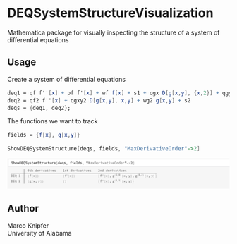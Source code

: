 # DEQSystemStructureVisualization
Mathematica package for visually inspecting the structure of a system of differential equations


Usage
----------------------------------------

Create a system of differential equations
```mathematica
deq1 = qf f''[x] + pf f'[x] + wf f[x] + s1 + qgx D[g[x,y], {x,2}] + qgy D[g[x,y], {y,2}]
deq2 = qf2 f''[x] + qgxy2 D[g[x,y], x,y] + wg2 g[x,y] + s2
deqs = {deq1, deq2};
```

The functions we want to track
```mathematica
fields = {f[x], g[x,y]}
```

```mathematica
ShowDEQSystemStructure[deqs, fields, "MaxDerivativeOrder"->2]
```

![Output screenshot](/screenshots/outputScreenshot.png)

Author
----------------------------------------
Marco Knipfer   
University of Alabama
